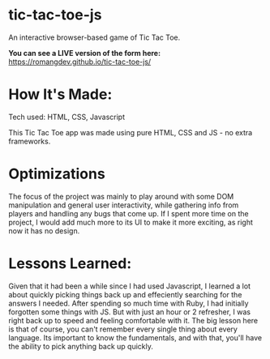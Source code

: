 # tic-tac-toe-js

An interactive browser-based game of Tic Tac Toe.

**You can see a LIVE version of the form here:** https://romangdev.github.io/tic-tac-toe-js/

# How It's Made:
Tech used: HTML, CSS, Javascript

This Tic Tac Toe app was made using pure HTML, CSS and JS - no extra frameworks.

# Optimizations
The focus of the project was mainly to play around with some DOM manipulation and general user interactivity, while gathering info from players and handling any bugs that come up. If I spent more time on the project, I would add much more to its UI to make it more exciting, as right now it has no design.

# Lessons Learned:
Given that it had been a while since I had used Javascript, I learned a lot about quickly picking things back up and effeciently searching for the answers I needed. After spending so much time with Ruby, I had initially forgotten some things with JS. But with just an hour or 2 refresher, I was right back up to speed and feeling comfortable with it. The big lesson here is that of course, you can't remember every single thing about every language. Its important to know the fundamentals, and with that, you'll have the ability to pick anything back up quickly.
